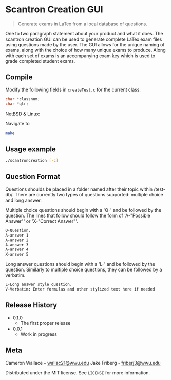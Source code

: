 # Scantron Creation GUI
> Generate exams in LaTex from a local database of questions.

One to two paragraph statement about your product and what it does.
The scantron creation GUI can be used to generate complete LaTex exam files using questions made by the user. 
The GUI allows for the unique naming of exams, along with the choice of how many unique exams to produce. Along with each
set of exams is an accompanying exam key which is used to grade completed student exams. 

## Compile

Modify the following fields in `createTest.c` for the current class:
```c
char *classnum;
char *qtr;
```

NetBSD & Linux:

Navigate to 

```sh
make
```

## Usage example


```sh
./scantroncreation [-c]
```

## Question Format


Questions shoulds be placed in a folder named after their topic within /test-db/. There are currently two types of questions supported: multiple choice and long answer. 

Multiple choice questions should begin with a 'Q-' and be followed by the question. The lines that follow should follow the form of 'A-"Possible Answer"' or 'X-"Correct Answer"'. 

```sh
Q-Question.
A-answer 1
A-answer 2
A-answer 3
A-answer 4
X-answer 5
```

Long answer questions should begin with a 'L-' and be followed by the question. Similarly to multiple choice questions, they can be followed by a verbatim.

```sh
L-Long answer style question.
V-Verbatim: Enter formulas and other stylized text here if needed
```

## Release History


* 0.1.0
    * The first proper release
* 0.0.1
    * Work in progress

## Meta

Cameron Wallace – wallac21@wwu.edu
Jake Friberg    - friberj3@wwu.edu 

Distributed under the MIT license. See ``LICENSE`` for more information.
